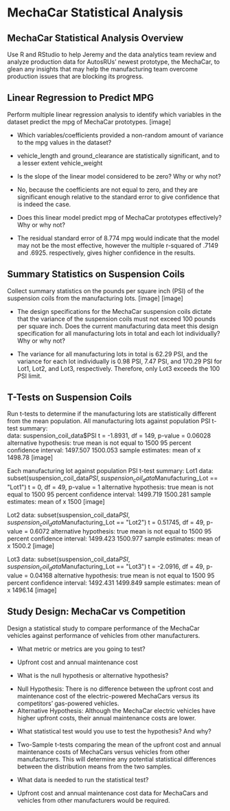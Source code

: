 # MechaCar Statistical Analysis

## MechaCar Statistical Analysis Overview
Use R and RStudio to help Jeremy and the data analytics team review and analyze production data for AutosRUs’ newest prototype, the MechaCar, to glean any insights that may help the manufacturing team overcome production issues that are blocking its progress.

## Linear Regression to Predict MPG
Perform multiple linear regression analysis to identify which variables in the dataset predict the mpg of MechaCar prototypes.
[image]
* Which variables/coefficients provided a non-random amount of variance to the mpg values in the dataset? 
- vehicle_length and ground_clearance are statistically significant, and to a lesser extent vehicle_weight
* Is the slope of the linear model considered to be zero? Why or why not? 
- No, because the coefficients are not equal to zero, and they are significant enough relative to the standard error to give confidence that is indeed the case.			
* Does this linear model predict mpg of MechaCar prototypes effectively? Why or why not? 
- The residual standard error of 8.774 mpg would indicate that the model may not be the most effective, however the multiple r-squared of .7149 and .6925. respectively, gives higher confidence in the results. 

## Summary Statistics on Suspension Coils
Collect summary statistics on the pounds per square inch (PSI) of the suspension coils from the manufacturing lots.
[image]
[image]
* The design specifications for the MechaCar suspension coils dictate that the variance of the suspension coils must not exceed 100 pounds per square inch. Does the current manufacturing data meet this design specification for all manufacturing lots in total and each lot individually? Why or why not? 
- The variance for all manufacturing lots in total is 62.29 PSI, and the variance for each lot individually is 0.98 PSI, 7.47 PSI, and 170.29 PSI for Lot1, Lot2, and Lot3, respectively. Therefore, only Lot3 exceeds the 100 PSI limit.

## T-Tests on Suspension Coils
Run t-tests to determine if the manufacturing lots are statistically different from the mean population.
All manufacturing lots against population PSI t-test summary: 	
data:  suspension_coil_data$PSI
t = -1.8931, df = 149, p-value = 0.06028
alternative hypothesis: true mean is not equal to 1500
95 percent confidence interval: 1497.507 1500.053
sample estimates: mean of x 1498.78
[image]

Each manufacturing lot against population PSI t-test summary:
Lot1
data:  subset(suspension_coil_data$PSI, suspension_coil_data$Manufacturing_Lot == "Lot1")
t = 0, df = 49, p-value = 1
alternative hypothesis: true mean is not equal to 1500
95 percent confidence interval: 1499.719 1500.281
sample estimates: mean of x 1500
[image]

Lot2
data:  subset(suspension_coil_data$PSI, suspension_coil_data$Manufacturing_Lot == "Lot2")
t = 0.51745, df = 49, p-value = 0.6072
alternative hypothesis: true mean is not equal to 1500
95 percent confidence interval: 1499.423 1500.977
sample estimates: mean of x 1500.2
[image]

Lot3
data:  subset(suspension_coil_data$PSI, suspension_coil_data$Manufacturing_Lot == "Lot3")
t = -2.0916, df = 49, p-value = 0.04168
alternative hypothesis: true mean is not equal to 1500
95 percent confidence interval: 1492.431 1499.849
sample estimates: mean of x 1496.14
[image]

## Study Design: MechaCar vs Competition
Design a statistical study to compare performance of the MechaCar vehicles against performance of vehicles from other manufacturers.
* What metric or metrics are you going to test? 
- Upfront cost and annual maintenance cost
* What is the null hypothesis or alternative hypothesis?
- Null Hypothesis: There is no difference between the upfront cost and maintenance cost of the electric-powered MechaCars versus its competitors’ gas-powered vehicles.
- Alternative Hypothesis: Although the MechaCar electric vehicles have higher upfront costs, their annual maintenance costs are lower.
* What statistical test would you use to test the hypothesis? And why?
- Two-Sample t-tests comparing the mean of the upfront cost and annual maintenance costs of MechaCars versus vehicles from other manufacturers. This will determine any potential statistical differences between the distribution means from the two samples.
* What data is needed to run the statistical test?
- Upfront cost and annual maintenance cost data for MechaCars and vehicles from other manufacturers would be required.
